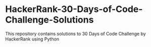 # HackerRank-30-Days-of-Code-Challenge-Solutions
This repository contains solutions to 30 Days of Code Challenge by HackerRank using Python
